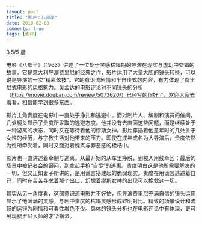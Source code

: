 ```yaml
---
layout: post
title: "影评：八部半"
date: 2018-02-03
comments: true
tags: [影评]
---
```


<div class="post-teaser"> 3.5/5 星 </div>
<!-- more -->

电影《八部半》（1963）讲述了一位处于灵感枯竭期的导演在现实与虚幻中交错的故事。它是意大利导演费里尼的经典之作，影片运用了大量大胆的镜头转换，可以说是导演的一次“精彩炫技”。它的意识流剧情和半自传式的内容，有力体现了费里尼式电影的风格魅力。吴孟达的电影评论对不同镜头的分析（https://movie.douban.com/review/5073620/）已经写的很好了，欢迎大家去看看，相信能学到很多东西。

影片主角贵度在电影中一直处于挣扎和逃避中。面对制片人、编剧和演员的催问，几处镜头显示了贵度所采取的逃避态度。他并没有去直面这些问题，而是继续处于一种游离的状态，同时又在等待着他的缪斯女神。影片穿插着他童年时的几处关于女性的经历，与宗教生活对他带来的压力。即使在成年成名为大导演后，贵度依然为性所牵受着，同时又面对着愧疚与罪恶感的桎梏中。

影片也一直讲述着牵制与逃离。从最开始的从车里挣脱，到被人用线牵回；最后的场景中被记者会的逼问，到拿起手枪“自尽”的逃离。贵度明白这是他所需要解决的一切，但又正如妻子所讲的，是用谎言搭建起的脆弱现实。贵度在用谎言逃避着自己，同时在苦苦寻求着那个出口，幻想着缪斯女神的出现可以挽救这一切。

其实从另一角度看，这部意识流电影并不好拍，但导演费里尼充满自信的镜头运用显示了他满满的灵感，与剧中贵度的枯竭灵感形成鲜明对比。精致的场景设计和流畅的运镜为剧情和可看性增色不少。具体的镜头分析也在电影评论中有体现，更可展现费里尼大师的才华横溢。